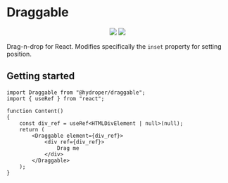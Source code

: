 # Draggable

<p align="center">
  <a href="https://jsr.io/@hydroper/draggable"><img src="https://img.shields.io/jsr/v/@hydroper/metrocomponents"></a>
  <a href="https://jsr.io/@hydroper/draggable/doc"><img src="https://img.shields.io/badge/API%20Documentation-gray"></a>
</p>

Drag-n-drop for React. Modifies specifically the `inset` property for setting position.

## Getting started

```tsx
import Draggable from "@hydroper/draggable";
import { useRef } from "react";

function Content()
{
    const div_ref = useRef<HTMLDivElement | null>(null);
    return (
        <Draggable element={div_ref}>
            <div ref={div_ref}>
                Drag me
            </div>
        </Draggable>
    );
}
```